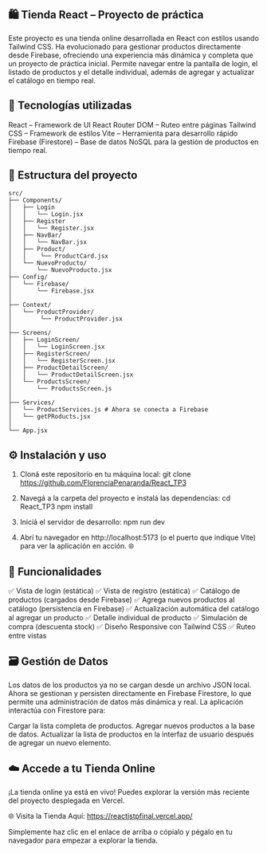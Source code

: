 ##  🛍️ Tienda React – Proyecto de práctica
Este proyecto es una tienda online desarrollada en React con estilos usando Tailwind CSS. Ha evolucionado para gestionar productos directamente desde Firebase, ofreciendo una experiencia más dinámica y completa que un proyecto de práctica inicial. Permite navegar entre la pantalla de login, el listado de productos y el detalle individual, además de agregar y actualizar el catálogo en tiempo real.

##  🚀 Tecnologías utilizadas
React – Framework de UI
React Router DOM – Ruteo entre páginas
Tailwind CSS – Framework de estilos
Vite – Herramienta para desarrollo rápido
Firebase (Firestore) – Base de datos NoSQL para la gestión de productos en tiempo real.

## 📁 Estructura del proyecto
```plaintext
src/
├── Components/  
│   ├── Login  
│   │   └── Login.jsx  
│   ├── Register  
│   │   └── Register.jsx  
│   ├── NavBar/  
│   │   └── NavBar.jsx  
│   ├── Product/  
│   │    └── ProductCard.jsx  
│   └── NuevoProducto/  
│       └── NuevoProducto.jsx  
├── Config/  
│   └── Firebase/  
│       └── Firebase.jsx   
│
├── Context/  
│   └── ProductProvider/  
│        └── ProductProvider.jsx   
│
├── Screens/  
│   ├── LoginScreen/  
│   │   └── LoginScreen.jsx  
│   ├── RegisterScreen/  
│   │   └── RegisterScreen.jsx  
│   ├── ProductDetailScreen/  
│   │   └── ProductDetailScreen.jsx  
│   └── ProductsScreen/  
│       └── ProductsScreen.js  
│
├── Services/
│   └── ProductServices.js # Ahora se conecta a Firebase
│   └── getPRoducts.jsx
│
└── App.jsx  
```


## ⚙️ Instalación y uso  
1. Cloná este repositorio en tu máquina local:
git clone https://github.com/FlorenciaPenaranda/React_TP3

2. Navegá a la carpeta del proyecto e instalá las dependencias:
cd React_TP3
npm install

3. Iniciá el servidor de desarrollo:
npm run dev

4. Abrí tu navegador en http://localhost:5173 (o el puerto que indique Vite) para ver la aplicación en acción. 🌐

##  📌 Funcionalidades
✅ Vista de login (estática)
✅ Vista de registro (estática)
✅ Catálogo de productos (cargados desde Firebase)
✅ Agrega nuevos productos al catálogo (persistencia en Firebase)
✅ Actualización automática del catálogo al agregar un producto
✅ Detalle individual de producto
✅ Simulación de compra (descuenta stock)
✅ Diseño Responsive con Tailwind CSS
✅ Ruteo entre vistas

##  🗃️ Gestión de Datos
Los datos de los productos ya no se cargan desde un archivo JSON local. Ahora se gestionan y persisten directamente en Firebase Firestore, lo que permite una administración de datos más dinámica y real. La aplicación interactúa con Firestore para:

Cargar la lista completa de productos.
Agregar nuevos productos a la base de datos.
Actualizar la lista de productos en la interfaz de usuario después de agregar un nuevo elemento.

## ☁️ Accede a tu Tienda Online
¡La tienda online ya está en vivo! Puedes explorar la versión más reciente del proyecto desplegada en Vercel.

🌐 Visita la Tienda Aquí:
https://reactjstpfinal.vercel.app/


Simplemente haz clic en el enlace de arriba o cópialo y pégalo en tu navegador para empezar a explorar la tienda.